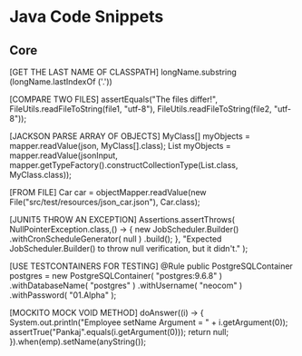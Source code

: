 # Java Code Snippets
## Core
[GET THE LAST NAME OF CLASSPATH]
longName.substring (longName.lastIndexOf ('.'))

[COMPARE TWO FILES]
assertEquals("The files differ!", 
    FileUtils.readFileToString(file1, "utf-8"), 
    FileUtils.readFileToString(file2, "utf-8"));

[JACKSON PARSE ARRAY OF OBJECTS]
MyClass[] myObjects = mapper.readValue(json, MyClass[].class);
List<MyClass> myObjects = mapper.readValue(jsonInput, mapper.getTypeFactory().constructCollectionType(List.class, MyClass.class));

[FROM FILE]
Car car = objectMapper.readValue(new File("src/test/resources/json_car.json"), Car.class);

[JUNIT5 THROW AN EXCEPTION]
Assertions.assertThrows( NullPointerException.class,() -> {
new JobScheduler.Builder()
						.withCronScheduleGenerator( null )
						.build();
},
				"Expected JobScheduler.Builder() to throw null verification, but it didn't." );

[USE TESTCONTAINERS FOR TESTING]
	@Rule
	public PostgreSQLContainer postgres = new PostgreSQLContainer( "postgres:9.6.8" )
			.withDatabaseName( "postgres" )
			.withUsername( "neocom" )
			.withPassword( "01.Alpha" );

[MOCKITO MOCK VOID METHOD]
doAnswer((i) -> {
	System.out.println("Employee setName Argument = " + i.getArgument(0));
	assertTrue("Pankaj".equals(i.getArgument(0)));
	return null;
}).when(emp).setName(anyString());
